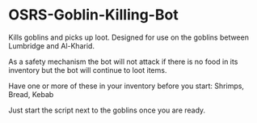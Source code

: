 # OSRS-Goblin-Killing-Bot
Kills goblins and picks up loot. 
Designed for use on the goblins between Lumbridge and Al-Kharid.

As a safety mechanism the bot will not attack if there is no food in its inventory but the bot will continue to loot items.

Have one or more of these in your inventory before you start: Shrimps, Bread, Kebab

Just start the script next to the goblins once you are ready.

